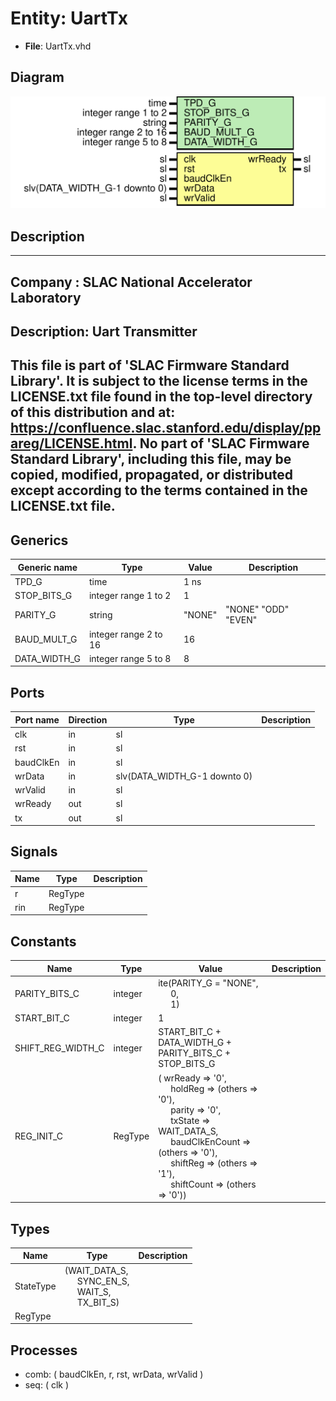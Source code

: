 # Entity: UartTx

- **File**: UartTx.vhd
## Diagram

![Diagram](UartTx.svg "Diagram")
## Description

-----------------------------------------------------------------------------
 Company    : SLAC National Accelerator Laboratory
-----------------------------------------------------------------------------
 Description: Uart Transmitter
-----------------------------------------------------------------------------
 This file is part of 'SLAC Firmware Standard Library'.
 It is subject to the license terms in the LICENSE.txt file found in the
 top-level directory of this distribution and at:
    https://confluence.slac.stanford.edu/display/ppareg/LICENSE.html.
 No part of 'SLAC Firmware Standard Library', including this file,
 may be copied, modified, propagated, or distributed except according to
 the terms contained in the LICENSE.txt file.
-----------------------------------------------------------------------------
## Generics

| Generic name | Type                  | Value  | Description          |
| ------------ | --------------------- | ------ | -------------------- |
| TPD_G        | time                  | 1 ns   |                      |
| STOP_BITS_G  | integer range 1 to 2  | 1      |                      |
| PARITY_G     | string                | "NONE" |  "NONE" "ODD" "EVEN" |
| BAUD_MULT_G  | integer range 2 to 16 | 16     |                      |
| DATA_WIDTH_G | integer range 5 to 8  | 8      |                      |
## Ports

| Port name | Direction | Type                         | Description |
| --------- | --------- | ---------------------------- | ----------- |
| clk       | in        | sl                           |             |
| rst       | in        | sl                           |             |
| baudClkEn | in        | sl                           |             |
| wrData    | in        | slv(DATA_WIDTH_G-1 downto 0) |             |
| wrValid   | in        | sl                           |             |
| wrReady   | out       | sl                           |             |
| tx        | out       | sl                           |             |
## Signals

| Name | Type    | Description |
| ---- | ------- | ----------- |
| r    | RegType |             |
| rin  | RegType |             |
## Constants

| Name              | Type    | Value                                                                                                                                                                                                                                                                                                                                                                                                                                                                                         | Description |
| ----------------- | ------- | --------------------------------------------------------------------------------------------------------------------------------------------------------------------------------------------------------------------------------------------------------------------------------------------------------------------------------------------------------------------------------------------------------------------------------------------------------------------------------------------- | ----------- |
| PARITY_BITS_C     | integer |  ite(PARITY_G = "NONE",<br><span style="padding-left:20px"> 0,<br><span style="padding-left:20px"> 1)                                                                                                                                                                                                                                                                                                                                                                                         |             |
| START_BIT_C       | integer |  1                                                                                                                                                                                                                                                                                                                                                                                                                                                                                            |             |
| SHIFT_REG_WIDTH_C | integer |  START_BIT_C + DATA_WIDTH_G + PARITY_BITS_C + STOP_BITS_G                                                                                                                                                                                                                                                                                                                                                                                                                                     |             |
| REG_INIT_C        | RegType |  (       wrReady        => '0',<br><span style="padding-left:20px">       holdReg        => (others => '0'),<br><span style="padding-left:20px">       parity         => '0',<br><span style="padding-left:20px">       txState        => WAIT_DATA_S,<br><span style="padding-left:20px">       baudClkEnCount => (others => '0'),<br><span style="padding-left:20px">       shiftReg       => (others => '1'),<br><span style="padding-left:20px">       shiftCount     => (others => '0')) |             |
## Types

| Name      | Type                                                                                                                                                    | Description |
| --------- | ------------------------------------------------------------------------------------------------------------------------------------------------------- | ----------- |
| StateType | (WAIT_DATA_S,<br><span style="padding-left:20px"> SYNC_EN_S,<br><span style="padding-left:20px"> WAIT_S,<br><span style="padding-left:20px"> TX_BIT_S)  |             |
| RegType   |                                                                                                                                                         |             |
## Processes
- comb: ( baudClkEn, r, rst, wrData, wrValid )
- seq: ( clk )
